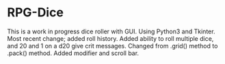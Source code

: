 # RPG-Dice
This is a work in progress dice roller with GUI. Using Python3 and Tkinter. Most recent change; added roll history.
Added ability to roll multiple dice, and 20 and 1 on a d20 give crit messages.
Changed from .grid() method to .pack() method. Added modifier and scroll bar.
